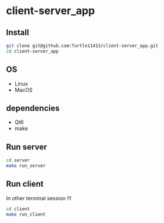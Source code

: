 # client-server_app

## Install
```bash
git clone git@github.com:Turtle11413/client-server_app.git
cd client-server_app
```

## OS
- Linux
- MacOS

## dependencies
- Qt6
- make

## Run server
```bash
cd server
make run_server
```

## Run client
In other terminal session !!!
```bash
cd client
make run_client
```

